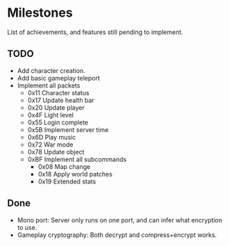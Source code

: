 # Milestones

List of achievements, and features still pending to implement.

## TODO

- Add character creation.
- Add basic gameplay teleport
- Implement all packets
  - 0x11 Character status
  - 0x17 Update health bar
  - 0x20 Update player
  - 0x4F Light level
  - 0x55 Login complete
  - 0x5B Implement server time
  - 0x6D Play music
  - 0x72 War mode
  - 0x78 Update object
  - 0xBF Implement all subcommands
    - 0x08 Map change
    - 0x18 Apply world patches
    - 0x19 Extended stats

## Done

- Mono port: Server only runs on one port, and can infer what encryption to use.
- Gameplay cryptography: Both decrypt and compress+encrypt works.